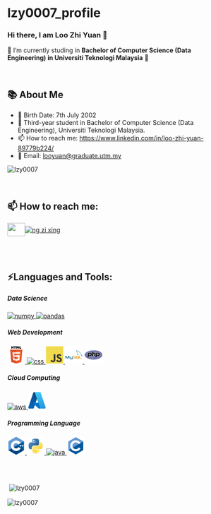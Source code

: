 # lzy0007_profile
### Hi there, I am Loo Zhi Yuan 👋


🔭 I’m currently studing in <b>Bachelor of Computer Science (Data Engineering) in Universiti Teknologi Malaysia</b>  🚀

<br>

## 📚 About Me

- 💬 Birth Date: 7th July 2002
- 🌱 Third-year student in Bachelor of Computer Science (Data Engineering), Universiti Teknologi Malaysia.
- 📫 How to reach me: https://www.linkedin.com/in/loo-zhi-yuan-89779b224/
- 🤝 Email: looyuan@graduate.utm.my

<p align="left"> <img src="https://komarev.com/ghpvc/?username=lzy0007&label=Profile%20views&color=0e75b6&style=flat" alt="lzy0007" /> </p>
<br>


## 📫 How to reach me: 
<span><a href="https://www.linkedin.com/in/loo-zhi-yuan-89779b224/" target="blank"><img align="center" src="https://raw.githubusercontent.com/rahuldkjain/github-profile-readme-generator/master/src/images/icons/Social/linked-in-alt.svg" height="30" width="40" /></a><a href="https://www.youtube.com/channel/UCXQAvQVwFs5qP7VQGj0lFXg" target="blank"><img align="center" src="https://raw.githubusercontent.com/rahuldkjain/github-profile-readme-generator/master/src/images/icons/Social/youtube.svg" alt="ng zi xing" height="30" width="40" /></a> 
</span>

<br> <br>

## ⚡Languages and Tools:

##### Data Science

<span>
	<a href="https://numpy.org/" target="_blank" rel="noreferrer noopener"> <img src="https://user-images.githubusercontent.com/67586773/105040771-43887300-5a88-11eb-9f01-bee100b9ef22.png" alt="numpy" width="40" height="40"/> </a>
	<a href="https://pandas.pydata.org/" target="_blank" rel="noreferrer noopener"> <img src="https://upload.wikimedia.org/wikipedia/commons/2/22/Pandas_mark.svg" alt="pandas" width="40" height="40"/> </a>
	
</span>

##### Web Development 
<span>
	<a href="https://www.w3.org/html/" target="_blank" rel="noreferrer noopener"> <img src="https://raw.githubusercontent.com/devicons/devicon/master/icons/html5/html5-original-wordmark.svg" alt="html5" width="40" height="40"/> </a>
	<a href="https://www.w3schools.com/css/" target="_blank" rel="noreferrer noopener"> <img src="https://upload.wikimedia.org/wikipedia/commons/d/d5/CSS3_logo_and_wordmark.svg" alt="css" width="40" height="40"/> </a>
	<a href="https://developer.mozilla.org/en-US/docs/Web/JavaScript" target="_blank" rel="noreferrer noopener"> <img src="https://raw.githubusercontent.com/devicons/devicon/master/icons/javascript/javascript-original.svg" alt="javascript" width="40" height="40"/> </a>
	<a href="https://www.mysql.com/" target="_blank" rel="noreferrer noopener"> <img src="https://raw.githubusercontent.com/devicons/devicon/master/icons/mysql/mysql-original-wordmark.svg" alt="mysql" width="40" height="40"/> </a>
	<a href="https://www.php.net" target="_blank" rel="noreferrer noopener"> <img src="https://raw.githubusercontent.com/devicons/devicon/master/icons/php/php-original.svg" alt="php" width="40" height="40"/> </a>
</span>

	
##### Cloud Computing
<span>
	<a href="https://aws.amazon.com" target="_blank" rel="noreferrer noopener"> <img src="https://media.licdn.com/dms/image/D5612AQERySmtAVp7kQ/article-cover_image-shrink_600_2000/0/1680275682788?e=2147483647&v=beta&t=E7UEu2xOneY6O7S5Ud09E2YglQa_d9ZZGhIoZOmp9aI" alt="aws" width="40" height="40"/> </a>
	<a href="https://azure.microsoft.com" target="_blank" rel="noreferrer noopener"> <img src="https://github.com/devicons/devicon/blob/master/icons/azure/azure-original.svg" alt="azure" width="40" height="40"/> </a>
</span>

##### Programming Language

<span>
	<a href="https://www.w3schools.com/cpp/" target="_blank" rel="noreferrer noopener"> <img src="https://raw.githubusercontent.com/devicons/devicon/master/icons/cplusplus/cplusplus-original.svg" alt="cpp" width="40" height="40"/> </a> 
	<a href="https://www.python.org" target="_blank" rel="noreferrer noopener"> <img src="https://raw.githubusercontent.com/devicons/devicon/master/icons/python/python-original.svg" alt="python" width="40" height="40"/> </a>
	<a href="https://www.java.com/en/" target="_blank" rel="noreferrer noopener"> <img src="https://1000logos.net/wp-content/uploads/2020/09/Java-Emblem-640x400.jpg" alt="java" width="40" height="40"/> </a>
	<a href="https://www.w3schools.com/c/" target="_blank" rel="noreferrer noopener"> <img src="https://github.com/devicons/devicon/blob/master/icons/c/c-original.svg" alt="c" width="40" height="40"/> </a> 
	
</span>
	
	
	
	 

<br></br>
<p>&nbsp;<img align="center" src="https://github-readme-stats.vercel.app/api?username=lzy0007&show_icons=true&locale=en" alt="lzy0007" /></p>

<p><img align="center" src="https://github-readme-streak-stats.herokuapp.com/?user=lzy0007&" alt="lzy0007" /></p>



